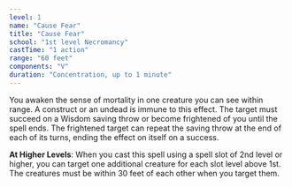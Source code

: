 ```yaml
---
level: 1
name: "Cause Fear"
title: "Cause Fear"
school: "1st level Necromancy"
castTime: "1 action"
range: "60 feet"
components: "V"
duration: "Concentration, up to 1 minute"
---
```


You awaken the sense of mortality in one creature you can see within range. A construct or an undead is immune to this effect. The target must succeed on a Wisdom saving throw or become frightened of you until the spell ends. The frightened target can repeat the saving throw at the end of each of its turns, ending the effect on itself on a success.

**At Higher Levels**: When you cast this spell using a spell slot of 2nd level or higher, you can target one additional creature for each slot level above 1st. The creatures must be within 30 feet of each other when you target them.
